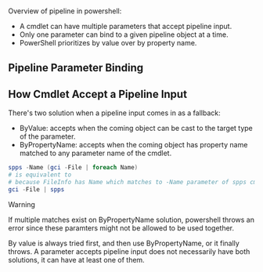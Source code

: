 #

Overview of pipeline in powershell:

- A cmdlet can have multiple parameters that accept pipeline input.
- Only one parameter can bind to a given pipeline object at a time.
- PowerShell prioritizes by value over by property name.

## Pipeline Parameter Binding


## How Cmdlet Accept a Pipeline Input

There's two solution when a pipeline input comes in as a fallback:

- ByValue: accepts when the coming object can be cast to the target type of the parameter.
- ByPropertyName: accepts when the coming object has property name matched to any parameter name of the cmdlet. 


```ps1
spps -Name (gci -File | foreach Name)
# is equivalent to
# because FileInfo has Name which matches to -Name parameter of spps cmdlet
gci -File | spps
```

> [!WARNING]
> If multiple matches exist on ByPropertyName solution, powershell throws an error since these paramters might not be allowed to be used together.

By value is always tried first, and then use ByPropertyName, or it finally throws.
A parameter accepts pipeline input does not necessarily have both solutions, it can have at least one of them.

